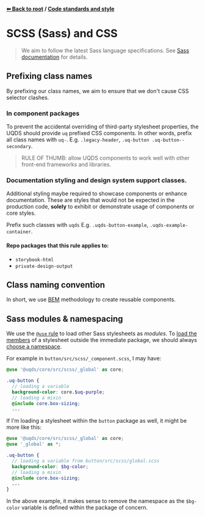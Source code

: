 **[⬅ Back to root](/../../#readme) / [Code standards and style](standards.md)**

# SCSS (Sass) and CSS

> We aim to follow the latest Sass language specifications. See
> [Sass documentation](https://sass-lang.com/) for details.

## Prefixing class names

By prefixing our class names, we aim to ensure that we don't cause CSS selector
clashes.

### In component packages

To prevent the accidental overriding of third-party stylesheet properties, the
UQDS should provide `uq` prefixed CSS components. In other words, prefix all
class names with `uq-`. E.g. `.legacy-header`, `.uq-button .uq-button--secondary`.

> RULE OF THUMB: allow UQDS components to work well with other front-end
> frameworks and libraries.

### Documentation styling and design system support classes.

Additional styling maybe required to showcase components or enhance documentation.
These are styles that would not be expected in the production code, **solely** to exhibit or demonstrate usage of components or core styles.

Prefix such classes with
`uqds` E.g. `.uqds-button-example`, `.uqds-example-container`.

#### Repo packages that this rule applies to:

- `storybook-html`
- `private-design-output`

## Class naming convention

In short, we use [BEM](http://getbem.com/) methodology to create reusable
components.

## Sass modules & namespacing

We use the [`@use` rule](https://sass-lang.com/documentation/at-rules/use) to
load other Sass stylesheets as _modules_.
To [load the members](https://sass-lang.com/documentation/at-rules/use#loading-members)
of a stylesheet outside the immediate package, we should always
[choose a namespace](https://sass-lang.com/documentation/at-rules/use#choosing-a-namespace).

For example in `button/src/scss/_component.scss`, I may have:

```scss
@use '@uqds/core/src/scss/_global' as core;

.uq-button {
  // loading a variable
  background-color: core.$uq-purple;
  // loading a mixin
  @include core.box-sizing;
  ...
```

If I'm loading a stylesheet within the `button` package as well, it might be
more like this:

```scss
@use '@uqds/core/src/scss/_global' as core;
@use '_global' as *;

.uq-button {
  // loading a variable from button/src/scss/global.scss
  background-color: $bg-color;
  // loading a mixin
  @include core.box-sizing;
  ...
}
```

In the above example, it makes sense to remove the namespace as the `$bg-color`
variable is defined within the package of concern.
